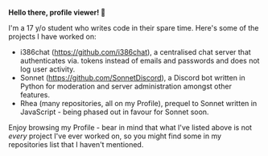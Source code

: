 **Hello there, profile viewer! 👋**

I'm a 17 y/o student who writes code in their spare time. Here's some of the projects I have worked on:

- i386chat (https://github.com/i386chat), a centralised chat server that authenticates via. tokens instead of emails and passwords and does not log user activity.
- Sonnet (https://github.com/SonnetDiscord), a Discord bot written in Python for moderation and server administration amongst other features.
- Rhea (many repositories, all on my Profile), prequel to Sonnet written in JavaScript - being phased out in favour for Sonnet soon.

Enjoy browsing my Profile - bear in mind that what I've listed above is not *every* project I've ever worked on, so you might find some in my repositories list that I haven't mentioned.

